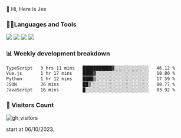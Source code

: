  👋 Hi, Here is Jex

 

### 🧑‍💻Languages and Tools

<code><a href="https://react.dev"><img src="https://api.iconify.design/logos:react.svg" /></a></code>
<code><a href="https://github.com/vuejs/core"><img src="https://api.iconify.design/logos:vue.svg" /></a></code> 
<code><a href="https://github.com/microsoft/TypeScript"><img src="https://api.iconify.design/logos:typescript-icon.svg" /></a></code>
<code><a href="https://threejs.org/"><img src="https://api.iconify.design/logos:threejs.svg" /></a></code>

### 📊 Weekly development breakdown

<!--START_SECTION:waka-->

```txt
TypeScript   3 hrs 11 mins   ███████████▓░░░░░░░░░░░░░   46.12 %
Vue.js       1 hr 17 mins    ████▓░░░░░░░░░░░░░░░░░░░░   18.80 %
Python       1 hr 12 mins    ████▒░░░░░░░░░░░░░░░░░░░░   17.59 %
JSON         36 mins         ██▒░░░░░░░░░░░░░░░░░░░░░░   08.77 %
JavaScript   16 mins         █░░░░░░░░░░░░░░░░░░░░░░░░   03.92 %
```

<!--END_SECTION:waka-->


### 👀 Visitors Count

![gh_visitors](https://profile-counter.glitch.me/jexlau/count.svg)

start at 06/10/2023.
